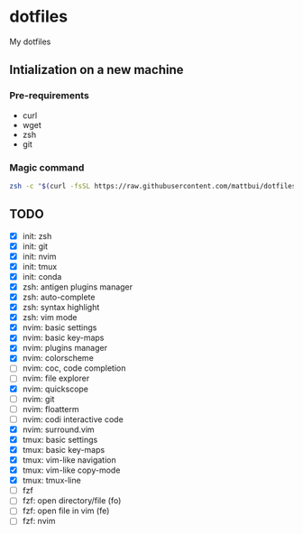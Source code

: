 # dotfiles

My dotfiles

## Intialization on a new machine

### Pre-requirements

- curl
- wget
- zsh
- git

### Magic command

```bash
zsh -c "$(curl -fsSL https://raw.githubusercontent.com/mattbui/dotfiles/master/initialize.sh)"
```

## TODO

- [x] init: zsh
- [x] init: git
- [x] init: nvim
- [x] init: tmux
- [x] init: conda
- [x] zsh: antigen plugins manager
- [x] zsh: auto-complete
- [x] zsh: syntax highlight
- [x] zsh: vim mode
- [x] nvim: basic settings
- [x] nvim: basic key-maps
- [x] nvim: plugins manager
- [x] nvim: colorscheme
- [ ] nvim: coc, code completion
- [ ] nvim: file explorer
- [x] nvim: quickscope
- [ ] nvim: git
- [ ] nvim: floatterm
- [ ] nvim: codi interactive code
- [x] nvim: surround.vim
- [x] tmux: basic settings
- [x] tmux: basic key-maps
- [x] tmux: vim-like navigation
- [x] tmux: vim-like copy-mode
- [x] tmux: tmux-line
- [ ] fzf
- [ ] fzf: open directory/file (fo)
- [ ] fzf: open file in vim (fe)
- [ ] fzf: nvim
